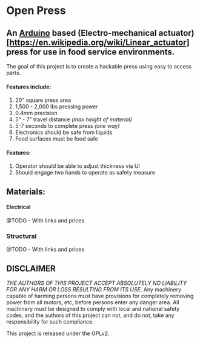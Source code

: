 # Open Press

## An [Arduino](https://www.arduino.cc/) based (Electro-mechanical actuator)[https://en.wikipedia.org/wiki/Linear_actuator] press for use in food service environments.

The goal of this project is to create a hackable press using easy to access parts.

#### Features include:

1. 20" square press area
1. 1,500 - 2,000 lbs pressing power
1. 0.4mm precision
1. 5" - 7" travel distance *(max height of material)*
1. 5-7 seconds to complete press *(one way)*
1. Electronics should be safe from liquids
1. Food surfaces must be food safe

#### Features:

1. Operator should be able to adjust thickness via UI
1. Should engage two hands to operate as safety measure

## Materials:

#### Electrical
@TODO - With links and prices

### Structural
@TODO - With links and prices

## DISCLAIMER
*THE AUTHORS OF THIS PROJECT ACCEPT ABSOLUTELY NO LIABILITY FOR ANY HARM OR LOSS RESULTING FROM ITS USE*. Any machinery capable of harming persons must have provisions for completely removing power from all motors, etc, before persons enter any danger area. All machinery must be designed to comply with local and national safety codes, and the authors of this project can not, and do not, take any responsibility for such compliance.

This project is released under the GPLv2.

